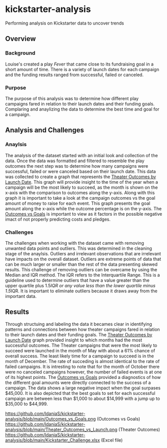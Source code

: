 # **kickstarter-analysis**
Performing analysis on Kickstarter data to uncover trends
## Overview
### Background
Louise's created a play _Fever_ that came close to its fundraising goal in a short amount of time. There is a variety of launch dates for each campaign and the funding results ranged from successful, failed or canceled.
### Purpose
The purpose of this analysis was to determine how different play campaigns fared in relation to their launch dates and their funding goals. Complaring and anaylizing the data to determine the best time and goal for a campaign.
## Analysis and Challenges
### Anaylsis
The analysis of the dataset started with an initial look and collection of the data. Once the data was formatted and filtered to resemble the play outcomes the next step was to determine how many campaigns were successful, failed or were canceled based on their launch date. This data was collected to create a graph that represents the [Theater Outcomes by Launch Date](https://github.com/IdaniaS/kickstarter-analysis/blob/main/Theater_Outcomes_vs_Launch.png). This graph will provide insight to the time of the year when a campaign will be the most likely to succeed, as the month is shown on the x-axis with the comparison to outcomes along the y-axis. Along with this graph it is important to take a look at the campaign outcomes vs the goal amount of money to raise for each event. This graph presents the goal amount along the x-axis while the outcome percentage is on the y-axis. The [Outcomes vs Goals](https://github.com/IdaniaS/kickstarter-analysis/blob/main/Outcomes_vs_Goals.png) is important to view as it factors in the possible negative imact of not properly predicting costs and pledges.
### Challenges
The challenges when working with the dataset came with removing unwanted data points and outliers. This was determined in the cleaning stage of the anaylsis. Outliers and irrelevant observations that are irrelevant have impacts on the overall dataset. Outliers are extreme points of data that can be much larger or smaller than the rest of the data presenting skewed results. This challenge of removing outliers can be overcame by using the Median and IQR method. The IQR refers to the Interquartile Range. This is a guideline used to determine outliers that have a value greater than the upper quartile plus 1.5*IQR or any value less than the lower quartile minus 1.5*IQR. It is important to eliminate outliers because it draws away from the important data.

## Results

Through structuing and labeling the data it becames clear in identifying patterns and connections between how theater campaigns fared in relation to their launch dates and their funding goals. The [Theater Outcomes by Launch Date](https://github.com/IdaniaS/kickstarter-analysis/blob/main/Theater_Outcomes_vs_Launch.png) graph provided insight to which months had the most successful outcomes. The Theater campaigns that were the most likely to succeed were launched in the month of May with about a 61% chance of overall success. The least likely time for a campaign to succeed is in the month of December. The rate of succeding is almost identical to the rate of failed campaigns. It is intresting to note that for the month of October there were no canceled campaigns however, the number of failed events is at one of its highest points.
The [Outcomes vs Goals](https://github.com/IdaniaS/kickstarter-analysis/blob/main/Outcomes_vs_Goals.png) provided a diagnostics of how the different goal amounts were directly connected to the success of a campaign. The data shows a large negative impact when the goal surpases $45,000. It is also depicted that the best goals to set for each successful campaign are between less than $1,000 to about $14,999 with a jump up to $35,000 to $44,999.


https://github.com/IdaniaS/kickstarter-analysis/blob/main/Outcomes_vs_Goals.png (Outcomes vs Goals)
https://github.com/IdaniaS/kickstarter-analysis/blob/main/Theater_Outcomes_vs_Launch.png (Theater Outcomes)
https://github.com/IdaniaS/kickstarter-analysis/blob/main/Kickstarter_Challenge.xlsx (Excel file)
